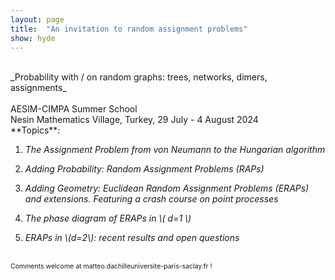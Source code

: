 ```yaml
---
layout: page
title:  "An invitation to random assignment problems"
show: hyde
---
```


<br/>
_Probability with / on random graphs:
trees, networks, dimers, assignments_ <br/><br/>
AESIM-CIMPA Summer School <br/>
Nesin Mathematics Village, Turkey, 29 July - 4 August 2024


<br/>
**Topics**:

1. _The Assignment Problem from von Neumann to the Hungarian algorithm_

2. _Adding Probability: Random Assignment Problems (RAPs)_

3. _Adding Geometry: Euclidean Random Assignment Problems (ERAPs) and extensions. Featuring a crash course on point processes_

4. _The phase diagram of ERAPs in \\( d=1 \\)_

5. _ERAPs in \\(d=2\\): recent results and open questions_


<br/>
<span style="font-size:.75em;">Comments welcome at matteo.dachille<i class="fa fa-at" style="vertical-align: middle;"></i>universite-paris-saclay.fr !</span>
